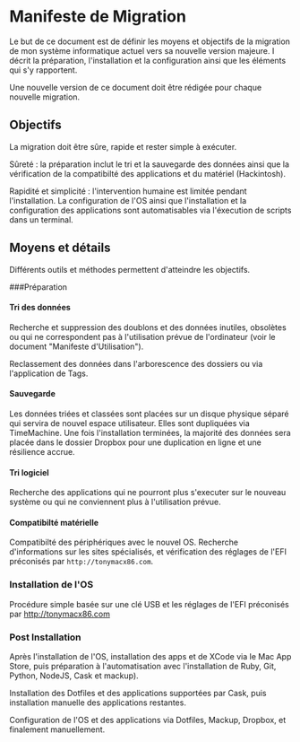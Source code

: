 # Manifeste de Migration

Le but de ce document est de définir les moyens et objectifs de la migration de mon système informatique actuel vers sa nouvelle version majeure. I décrit la préparation, l'installation et la configuration ainsi que les éléments qui s'y rapportent.  

Une nouvelle version de ce document doit être rédigée pour chaque nouvelle migration.

## Objectifs

La migration doit être sûre, rapide et rester simple à exécuter.

Sûreté : la préparation inclut le tri et la sauvegarde des données ainsi que la vérification de la compatibilté des applications et du matériel (Hackintosh).  

Rapidité et simplicité : l'intervention humaine est limitée pendant l'installation. La configuration de l'OS ainsi que l'installation et la configuration des applications sont automatisables via l'éxecution de scripts dans un terminal.

## Moyens et détails

Différents outils et méthodes permettent d'atteindre les objectifs.

###Préparation

#### Tri des données

Recherche et suppression des doublons et des données inutiles, obsolètes ou qui ne correspondent pas à l'utilisation prévue de l'ordinateur (voir le document "Manifeste d'Utilisation").  

Reclassement des données dans l'arborescence des dossiers ou via l'application de Tags.

#### Sauvegarde

Les données triées et classées sont placées sur un disque physique séparé qui servira de nouvel espace utilisateur. Elles sont dupliquées via TimeMachine. Une fois l'installation terminées, la majorité des données sera placée dans le dossier Dropbox pour une duplication en ligne et une résilience accrue.

#### Tri logiciel

Recherche des applications qui ne pourront plus s'executer sur le nouveau système ou qui ne conviennent plus à l'utilisation prévue.

#### Compatibilté matérielle

Compatibilté des périphériques avec le nouvel OS. Recherche d'informations sur les sites spécialisés, et vérification des réglages de l'EFI préconisés par `http://tonymacx86.com`.

### Installation de l'OS

Procédure simple basée sur une clé USB et les réglages de l'EFI préconisés par http://tonymacx86.com

### Post Installation

Après l'installation de l'OS, installation des apps et de XCode via le Mac App Store, puis préparation à l'automatisation avec l'installation de Ruby, Git, Python, NodeJS, Cask et mackup).  

Installation des Dotfiles et des applications supportées par Cask, puis installation manuelle des applications restantes.  

Configuration de l'OS et des applications via Dotfiles, Mackup, Dropbox, et finalement manuellement.


